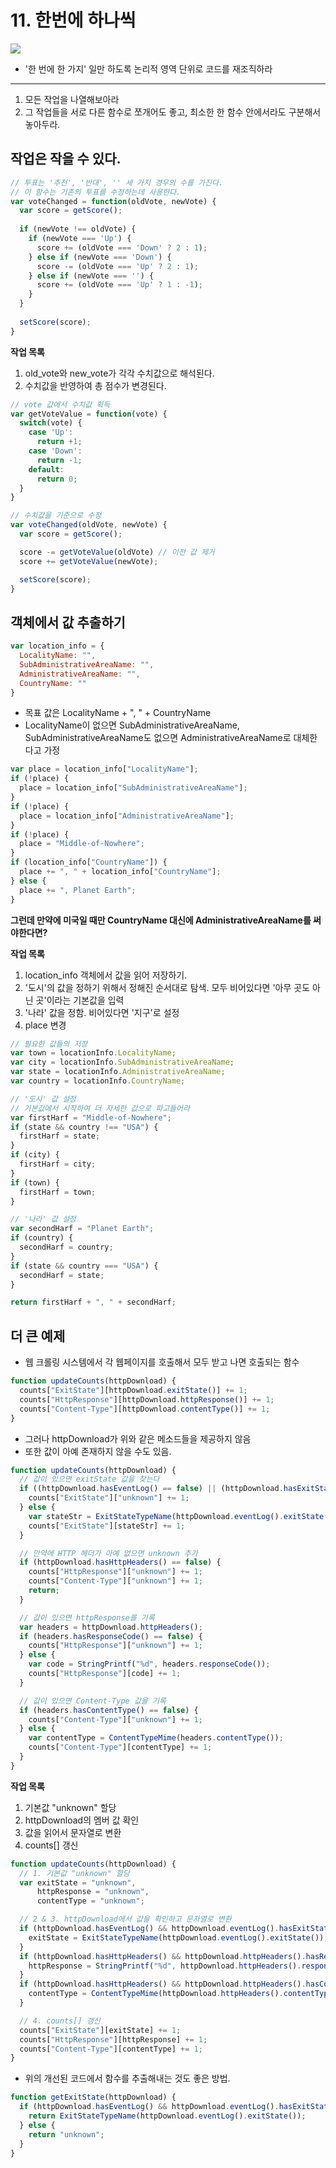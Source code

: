 # 11. 한번에 하나씩
![](조각모음.png)
- '한 번에 한 가지' 일만 하도록 논리적 영역 단위로 코드를 재조직하라

***

1. 모든 작업을 나열해보아라
2. 그 작업들을 서로 다른 함수로 쪼개어도 좋고, 최소한 한 함수 안에서라도 구분해서 놓아두라.

## 작업은 작을 수 있다.
``` javascript
// 투표는 '추천', '반대', '' 세 가지 경우의 수를 가진다.
// 이 함수는 기존의 투표를 수정하는데 사용한다.
var voteChanged = function(oldVote, newVote) {
  var score = getScore();
  
  if (newVote !== oldVote) {
    if (newVote === 'Up') {
      score += (oldVote === 'Down' ? 2 : 1);
    } else if (newVote === 'Down') {
      score -= (oldVote === 'Up' ? 2 : 1);
    } else if (newVote === '') {
      score += (oldVote === 'Up' ? 1 : -1);
    }
  }
  
  setScore(score);
}
```

**작업 목록**
1. old_vote와 new_vote가 각각 수치값으로 해석된다.
2. 수치값을 반영하여 총 점수가 변경된다.

``` javascript
// vote 값에서 수치값 획득
var getVoteValue = function(vote) {
  switch(vote) {
    case 'Up':
      return +1;
    case 'Down':
      return -1;
    default:
      return 0;
  }
}
```

``` javascript
// 수치값을 기준으로 수정
var voteChanged(oldVote, newVote) {
  var score = getScore();

  score -= getVoteValue(oldVote) // 이전 값 제거
  score += getVoteValue(newVote);

  setScore(score);
}
```

## 객체에서 값 추출하기
``` javascript
var location_info = {
  LocalityName: "",
  SubAdministrativeAreaName: "",
  AdministrativeAreaName: "",
  CountryName: ""
}
```
- 목표 값은 LocalityName + ", " + CountryName
- LocalityName이 없으면 SubAdministrativeAreaName, SubAdministrativeAreaName도 없으면 AdministrativeAreaName로 대체한다고 가정

``` javascript
var place = location_info["LocalityName"];
if (!place) {
  place = location_info["SubAdministrativeAreaName"];
}
if (!place) {
  place = location_info["AdministrativeAreaName"];
}
if (!place) {
  place = "Middle-of-Nowhere";
}
if (location_info["CountryName"]) {
  place += ", " + location_info["CountryName"];
} else {
  place += ", Planet Earth";
}
```
**그런데 만약에 미국일 때만 CountryName 대신에 AdministrativeAreaName를 써야한다면?**

**작업 목록**
1. location_info 객체에서 값을 읽어 저장하기.
2. '도시'의 값을 정하기 위해서 정해진 순서대로 탐색. 모두 비어있다면 '아무 곳도 아닌 곳'이라는 기본값을 입력
3. '나라' 값을 정함. 비어있다면 '지구'로 설정
4. place 변경

``` javascript
// 필요한 값들의 저장
var town = locationInfo.LocalityName;
var city = locationInfo.SubAdministrativeAreaName;
var state = locationInfo.AdministrativeAreaName;
var country = locationInfo.CountryName;

// '도시' 값 설정
// 기본값에서 시작하여 더 자세한 값으로 파고들어라
var firstHarf = "Middle-of-Nowhere";
if (state && country !== "USA") {
  firstHarf = state;
}
if (city) {
  firstHarf = city;
}
if (town) {
  firstHarf = town;
}

// '나라' 값 설정
var secondHarf = "Planet Earth";
if (country) {
  secondHarf = country;
}
if (state && country === "USA") {
  secondHarf = state;
}

return firstHarf + ", " + secondHarf;
```

## 더 큰 예제
- 웹 크롤링 시스템에서 각 웹페이지를 호출해서 모두 받고 나면 호출되는 함수
``` javascript
function updateCounts(httpDownload) {
  counts["ExitState"][httpDownload.exitState()] += 1;
  counts["HttpResponse"][httpDownload.httpResponse()] += 1;
  counts["Content-Type"][httpDownload.contentType()] += 1;
}
```

- 그러나 httpDownload가 위와 같은 메소드들을 제공하지 않음
- 또한 값이 아예 존재하지 않을 수도 있음.

``` javascript
function updateCounts(httpDownload) {
  // 값이 있으면 exitState 값을 찾는다
  if ((httpDownload.hasEventLog() == false) || (httpDownload.hasExitState() == false)) {
    counts["ExitState"]["unknown"] += 1;
  } else {
    var stateStr = ExitStateTypeName(httpDownload.eventLog().exitState());
    counts["ExitState"][stateStr] += 1;
  }

  // 만약에 HTTP 헤더가 아예 없으면 unknown 추가
  if (httpDownload.hasHttpHeaders() == false) {
    counts["HttpResponse"]["unknown"] += 1;
    counts["Content-Type"]["unknown"] += 1;
    return;
  }

  // 값이 있으면 httpResponse를 기록
  var headers = httpDownload.httpHeaders();
  if (headers.hasResponseCode() == false) {
    counts["HttpResponse"]["unknown"] += 1;
  } else {
    var code = StringPrintf("%d", headers.responseCode());
    counts["HttpResponse"][code] += 1;
  }

  // 값이 있으면 Content-Type 값을 기록
  if (headers.hasContentType() == false) {
    counts["Content-Type"]["unknown"] += 1;
  } else {
    var contentType = ContentTypeMime(headers.contentType());
    counts["Content-Type"][contentType] += 1;
  }
}
```
**작업 목록**
1. 기본값 "unknown" 할당
2. httpDownload의 멤버 값 확인
3. 값을 읽어서 문자열로 변환
4. counts[] 갱신

``` javascript
function updateCounts(httpDownload) {
  // 1. 기본값 "unknown" 할당
  var exitState = "unknown",
      httpResponse = "unknown",
      contentType = "unknown";

  // 2 & 3. httpDownload에서 값을 확인하고 문자열로 변환
  if (httpDownload.hasEventLog() && httpDownload.eventLog().hasExitState()) {
    exitState = ExitStateTypeName(httpDownload.eventLog().exitState());
  }
  if (httpDownload.hasHttpHeaders() && httpDownload.httpHeaders().hasResponseCode()) {
    httpResponse = StringPrintf("%d", httpDownload.httpHeaders().responseCode());
  }
  if (httpDownload.hasHttpHeaders() && httpDownload.httpHeaders().hasContentType()) {
    contentType = ContentTypeMime(httpDownload.httpHeaders().contentType());
  }

  // 4. counts[] 갱신
  counts["ExitState"][exitState] += 1;
  counts["HttpResponse"][httpResponse] += 1;
  counts["Content-Type"][contentType] += 1;
}
```

- 위의 개선된 코드에서 함수를 추출해내는 것도 좋은 방법.

``` javascript
function getExitState(httpDownload) {
  if (httpDownload.hasEventLog() && httpDownload.eventLog().hasExitState()) {
    return ExitStateTypeName(httpDownload.eventLog().exitState());
  } else {
    return "unknown";
  }
}
```

